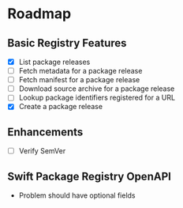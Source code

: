 # Roadmap

## Basic Registry Features

- [x] List package releases
- [ ] Fetch metadata for a package release
- [ ] Fetch manifest for a package release
- [ ] Download source archive for a package release
- [ ] Lookup package identifiers registered for a URL
- [x] Create a package release

## Enhancements

- [ ] Verify SemVer

## Swift Package Registry OpenAPI

- Problem should have optional fields
